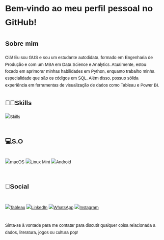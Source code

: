 <div class="markdown-body" style="font-family: Arial, sans-serif; line-height: 1.6;">

  <h1>Bem-vindo ao meu perfil pessoal no GitHub!</h1>

  <h2>Sobre mim</h2>
  <p>Olá! Eu sou GUS e sou um estudante autodidata, formado em Engenharia de Produção e com um MBA em Data Science e Analytics. Atualmente, estou focado em aprimorar minhas habilidades em Python, enquanto trabalho minha especialidade que são os códigos em SQL. Além disso, possuo sólida experiência em ferramentas de visualização de dados como Tableau e Power BI.</p>

  <h2>🐱‍👤Skills</h2>
  <div>
    <img src="https://skillicons.dev/icons?i=gcp,python,git&perline=3" alt="Skills">
  </div><br>

  <h2>💻S.O</h2>
  <div style="display: inline_block"> <br>
    <img src="https://img.shields.io/badge/mac%20os-000000?style=for-the-badge&logo=apple&logoColor=white" alt="macOS">
    <img src="https://img.shields.io/badge/Linux_Mint-87CF3E?style=for-the-badge&logo=linux-mint&logoColor=white" alt="Linux Mint">
    <img src="https://img.shields.io/badge/Android-3DDC84?style=for-the-badge&logo=android&logoColor=white" alt="Android">
  </div> <br>

  <h2>📱Social</h2>
  <div style="display: inline_block"> <br>
    <a href="https://public.tableau.com/app/profile/gustavo.santos.jos."><img src="https://img.shields.io/badge/Tableau-E97627?style=for-the-badge&logo=Tableau&logoColor=white" alt="Tableau"></a>
    <a href="https://www.linkedin.com/in/gusdata"><img src="https://img.shields.io/badge/LinkedIn-0077B5?style=for-the-badge&logo=linkedin&logoColor=white" alt="LinkedIn"></a>
    <a href="https://api.whatsapp.com/send?phone=5511958523383"><img src="https://img.shields.io/badge/WhatsApp-25D366?style=for-the-badge&logo=whatsapp&logoColor=white" alt="WhatsApp"></a>
    <a href="https://www.instagram.com/data_gus/"><img src="https://img.shields.io/badge/Instagram-E4405F?style=for-the-badge&logo=instagram&logoColor=white" alt="Instagram"></a>
  </div> <br>

  <p>Sinta-se à vontade para me contatar para discutir qualquer coisa relacionada a dados, literatura, jogos ou cultura pop!</p>

</div>
